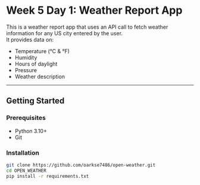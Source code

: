 # Week 5 Day 1: Weather Report App

This is a weather report app that uses an API call to fetch weather information for any US city entered by the user.  
It provides data on:
- Temperature (°C & °F)
- Humidity
- Hours of daylight
- Pressure
- Weather description

---

## Getting Started

### Prerequisites
- Python 3.10+
- Git

### Installation
```bash
git clone https://github.com/oarkse7486/open-weather.git
cd OPEN_WEATHER
pip install -r requirements.txt
